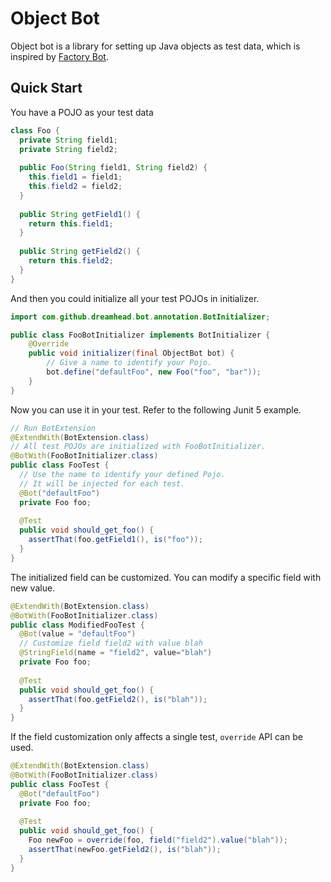 # Object Bot

Object bot is a library for setting up Java objects as test data, which is inspired by [Factory Bot](https://github.com/thoughtbot/factory_bot).

## Quick Start

You have a POJO as your test data

```java
class Foo {
  private String field1;
  private String field2;
  
  public Foo(String field1, String field2) {
    this.field1 = field1;
    this.field2 = field2;
  }
  
  public String getField1() {
    return this.field1;
  }
  
  public String getField2() {
    return this.field2;
  }
}
```

And then you could initialize all your test POJOs in initializer. 

```java
import com.github.dreamhead.bot.annotation.BotInitializer;

public class FooBotInitializer implements BotInitializer {
    @Override
    public void initializer(final ObjectBot bot) {
        // Give a name to identify your Pojo.
        bot.define("defaultFoo", new Foo("foo", "bar"));
    }
}
```

Now you can use it in your test. Refer to the following Junit 5 example.

```java
// Run BotExtension
@ExtendWith(BotExtension.class)
// All test POJOs are initialized with FooBotInitializer. 
@BotWith(FooBotInitializer.class)
public class FooTest {
  // Use the name to identify your defined Pojo.
  // It will be injected for each test.
  @Bot("defaultFoo")
  private Foo foo;
  
  @Test
  public void should_get_foo() {
    assertThat(foo.getField1(), is("foo"));
  }
}
```

The initialized field can be customized. You can modify a specific field with new value.

```java
@ExtendWith(BotExtension.class)
@BotWith(FooBotInitializer.class)
public class ModifiedFooTest {
  @Bot(value = "defaultFoo")
  // Customize field field2 with value blah 
  @StringField(name = "field2", value="blah")
  private Foo foo;
  
  @Test
  public void should_get_foo() {
    assertThat(foo.getField2(), is("blah"));
  }
}
```

If the field customization only affects a single test, `override` API can be used.

```java
@ExtendWith(BotExtension.class)
@BotWith(FooBotInitializer.class)
public class FooTest {
  @Bot("defaultFoo")
  private Foo foo;
  
  @Test
  public void should_get_foo() {
    Foo newFoo = override(foo, field("field2").value("blah"));
    assertThat(newFoo.getField2(), is("blah"));
  }
}
